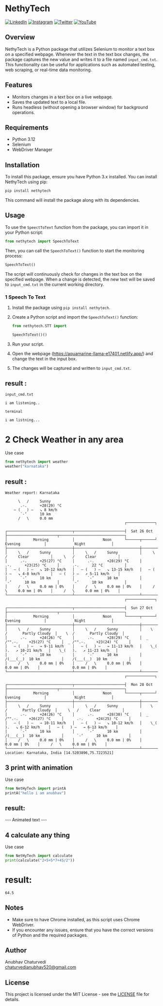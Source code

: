 # NethyTech

[![LinkedIn][linkedin-shield]][linkedin-url]
[![Instagram][instagram-shield]][instagram-url]
[![Twitter][twitter-shield]][twitter-url]
[![YouTube][youtube-shield]][youtube-url]

<!-- Links to Social Media -->

[linkedin-shield]: https://img.shields.io/badge/-LinkedIn-black.svg?style=for-the-badge&logo=linkedin&colorB=0B5FBB
[linkedin-url]: https://www.linkedin.com/in/anubhav-chaturvedi-/

[instagram-shield]: https://img.shields.io/badge/Instagram-%23E4405F.svg?style=for-the-badge&logo=Instagram&logoColor=white
[instagram-url]: https://www.instagram.com/_anubhav__chaturvedi_/

[twitter-shield]: https://img.shields.io/badge/Twitter-%231DA1F2.svg?style=for-the-badge&logo=Twitter&logoColor=white
[twitter-url]: https://x.com/AnubhavChatu

[youtube-shield]: https://img.shields.io/badge/YouTube-%23FF0000.svg?style=for-the-badge&logo=YouTube&logoColor=white
[youtube-url]: https://www.youtube.com/@NetHyTech



## Overview

NethyTech is a Python package that utilizes Selenium to monitor a text box on a specified webpage. Whenever the text in the text box changes, the package captures the new value and writes it to a file named `input_cmd.txt`. This functionality can be useful for applications such as automated testing, web scraping, or real-time data monitoring.

## Features

- Monitors changes in a text box on a live webpage.
- Saves the updated text to a local file.
- Runs headless (without opening a browser window) for background operations.

## Requirements

- Python 3.12
- Selenium
- WebDriver Manager

## Installation

To install this package, ensure you have Python 3.x installed. You can install NethyTech using pip:

```bash
pip install nethytech
```

This command will install the package along with its dependencies.

## Usage

To use the `SpeectToText` function from the package, you can import it in your Python script:

```python
from nethytech import SpeechToText
```

Then, you can call the `SpeechToText()` function to start the monitoring process:

```python
SpeechToText()
```

The script will continuously check for changes in the text box on the specified webpage. When a change is detected, the new text will be saved to `input_cmd.txt` in the current working directory.

### 1 Speech To Text

1. Install the package using `pip install nethytech`.
2. Create a Python script and import the `SpeechToText()` function:

    ```python
    from nethytech.STT import 

    SpeechToText()()
    ```

3. Run your script.
4. Open the webpage (https://aquamarine-llama-e17401.netlify.app/) and change the text in the input box.
5. The changes will be captured and written to `input_cmd.txt`.

## result :
`input_cmd.txt`
```
i am listening..
```
`terminal`
```
i am listning...
```

# 2 Check Weather in any area

Use case
```python
from nethytech import weather
weather("karnataka")
```

## result : 
```
Weather report: Karnataka

      \   /     Sunny
       .-.      +28(29) °C
    ― (   ) ―   ↘ 8 km/h
       `-’      10 km
      /   \     0.0 mm
                                                       ┌─────────────┐

┌──────────────────────────────┬───────────────────────┤  Sat 26 Oct ├───────────────────────┬──────────────────────────────┐
│            Morning           │             Noon      └──────┬──────┘     Evening           │             Night            │
├──────────────────────────────┼──────────────────────────────┼──────────────────────────────┼──────────────────────────────┤
│     \   /     Sunny          │     \   /     Sunny          │     \   /     Clear          │     \   /     Clear          │
│      .-.      +25(27) °C     │      .-.      +28(29) °C     │      .-.      +23(25) °C     │      .-.      22 °C          │
│   ― (   ) ―   ↘ 10-12 km/h   │   ― (   ) ―   ↘ 13-15 km/h   │   ― (   ) ―   ↘ 4-8 km/h     │   ― (   ) ―   ↗ 5-11 km/h    │
│      `-’      10 km          │      `-’      10 km          │      `-’      10 km          │      `-’      10 km          │
│     /   \     0.0 mm | 0%    │     /   \     0.0 mm | 0%    │     /   \     0.0 mm | 0%    │     /   \     0.0 mm | 0%    │
└──────────────────────────────┴──────────────────────────────┴──────────────────────────────┴──────────────────────────────┘
                                                       ┌─────────────┐

┌──────────────────────────────┬───────────────────────┤  Sun 27 Oct ├───────────────────────┬──────────────────────────────┐
│            Morning           │             Noon      └──────┬──────┘     Evening           │             Night            │
├──────────────────────────────┼──────────────────────────────┼──────────────────────────────┼──────────────────────────────┤
│     \   /     Sunny          │     \   /     Sunny          │    \  /       Partly Cloudy  │    \  /       Partly Cloudy  │
│      .-.      +24(26) °C     │      .-.      +28(29) °C     │  _ /"".-.     +25(27) °C     │  _ /"".-.     +23(24) °C     │
│   ― (   ) ―   → 9-11 km/h    │   ― (   ) ―   → 11-13 km/h   │    \_(   ).   ↗ 10-21 km/h   │    \_(   ).   ↗ 11-23 km/h   │
│      `-’      10 km          │      `-’      10 km          │    /(___(__)  10 km          │    /(___(__)  10 km          │
│     /   \     0.0 mm | 0%    │     /   \     0.0 mm | 0%    │               0.0 mm | 0%    │               0.0 mm | 0%    │
└──────────────────────────────┴──────────────────────────────┴──────────────────────────────┴──────────────────────────────┘
                                                       ┌─────────────┐

┌──────────────────────────────┬───────────────────────┤  Mon 28 Oct ├───────────────────────┬──────────────────────────────┐
│            Morning           │             Noon      └──────┬──────┘     Evening           │             Night            │
├──────────────────────────────┼──────────────────────────────┼──────────────────────────────┼──────────────────────────────┤
│     \   /     Sunny          │     \   /     Sunny          │    \  /       Partly Cloudy  │     \   /     Clear          │
│      .-.      +24(26) °C     │      .-.      +28(30) °C     │  _ /"".-.     +26(27) °C     │      .-.      +24(25) °C     │
│   ― (   ) ―   → 10-11 km/h   │   ― (   ) ―   ↘ 10-12 km/h   │    \_(   ).   ↘ 6-12 km/h    │   ― (   ) ―   → 6-13 km/h    │
│      `-’      10 km          │      `-’      10 km          │    /(___(__)  10 km          │      `-’      10 km          │
│     /   \     0.0 mm | 0%    │     /   \     0.0 mm | 0%    │               0.0 mm | 0%    │     /   \     0.0 mm | 0%    │
└──────────────────────────────┴──────────────────────────────┴──────────────────────────────┴──────────────────────────────┘
Location: Karnataka, India [14.5203896,75.7223521]
```

## 3 print with animation
Use case
```python
from NetHyTech import printA
printA("hello i am anubhav")
```
## result:
--- Animated text ---

## 4 calculate any thing
Use case
```python
from NetHyTech import calculate
print(calculate("2+5+5*7+45/2"))
```
# result:
```
64.5
```
## Notes

- Make sure to have Chrome installed, as this script uses Chrome WebDriver.
- If you encounter any issues, ensure that you have the correct versions of Python and the required packages.

## Author

Anubhav Chaturvedi  
chaturvedianubhav520@gmail.com

## License

This project is licensed under the MIT License - see the [LICENSE](LICENSE) file for details.
